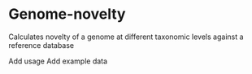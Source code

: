 # Genome-novelty
Calculates novelty of a genome at different taxonomic levels against a reference database

Add usage
Add example data
